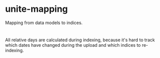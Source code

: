# unite-mapping
Mapping from data models to indices.

#
All relative days are calculated during indexing, because it's hard to track which dates have changed during the upload and which indices to re-indexing. 
